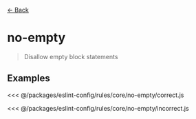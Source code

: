 [&#x2190; Back](./)
# no-empty <badge text="warn" type="warn" vertical="middle"/>

> Disallow empty block statements


## Examples

<code-highlight>
 
<div slot="correct">

<<< @/packages/eslint-config/rules/core/no-empty/correct.js

</div>

 
<div slot="incorrect">

<<< @/packages/eslint-config/rules/core/no-empty/incorrect.js

</div>

 
</code-highlight>

